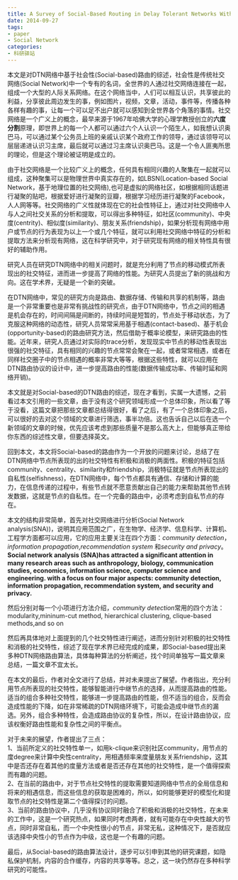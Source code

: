 ```yaml
---
title: A Survey of Social-Based Routing in Delay Tolerant Networks With Positive and Negative Social Effects
date: 2014-09-27
tags:
- paper
- Social Network
categories:
- 科研驿站
---
```


本文是对DTN网络中基于社会性(Social-based)路由的综述，社会性是传统社交网络(Social Network)中一个专有的名词，全世界的人通过社交网络连接在一起，组成一个大型的人际关系网络。在这个网络当中，人们可以相互认识，共享彼此的利益，分享彼此周边发生的事，例如图片，视频，文章，活动，事件等，传播各种各样有趣的事，让每一个可以足不出户就可以感知到全世界各个角落的事情。社交网络是一个广义上的概念，最早来源于1967年哈佛大学的心理学教授创立的**六度分割**原理，即世界上的每一个人都可以通过六个人认识一个陌生人，如我想认识奥巴马，可以通过某个公务员上班的亲戚认识某个政府工作的领导，通过该领导可以层层递进认识习主席，最后就可以通过习主席认识奥巴马。这是一个令人匪夷所思的理论，但是这个理论被证明是成立的。  

由于社交网络是一个比较广义上的概念，任何具有相同兴趣的人聚集在一起就可以组成，这种聚集可以是物理世界中真实存在的，如LBSN(Location-based Social Network，基于地理位置的社交网络),也可是虚拟的网络社区，如根据相同话题进行凝聚的贴吧，根据爱好进行凝聚的豆瓣，根据学习经历进行凝聚的Facebook，人人网等等。社交网络的广义性就体现在它的社会性特征上，通过对社交网络中人与人之间社交关系的分析和提取，可以得出多种特征，如社区(community)、中央度(centrity)、相似度(similarity)、朋友关系(friendship)，如果分析现有网络中用户或节点的行为表现为以上一个或几个特征，就可以利用社交网络中特征的分析和提取方法来分析现有网络，这在科学研究中，对于研究现有网络的相关特性具有很好的辅助作用。  

研究人员在研究DTN网络中的相关问题时，就是充分利用了节点的移动模式所表现出的社交特征，进而进一步提高了网络的性能。为研究人员提出了新的挑战和方向。这在学术界，无疑是一个新的突破。  

在DTN网络中，常见的研究方向是路由、数据存储、传输和共享的机制等，路由是一个非常重要也是非常有挑战性的研究点，由于DTN网络中，节点之间的相遇是机会存在的，时间间隔是间断的，持续时间是短暂的，节点处于移动状态，为了克服这种网络的动态性，研究人员常常采用基于相遇(contact-based)、基于机会(opportunity-based)的路由研究方法，然后借助于概率论模型，来研究路由的性能。近年来，研究人员通过对实际的trace分析，发现现实中节点的移动性表现出很强的社交特征，具有相同的兴趣的节点常常会聚在一起，或者常常相遇，或者在同样社交圈子中的节点相遇的概率非常大等等，根据这些特性，就可以应用在DTN路由协议的设计中，进一步提高路由的性能(数据传输成功率、传输时延和网络开销)。  
 
本文就是对Social-based的DTN路由的综述，现在才看到，实属一大遗憾，之前看过本文引用的一些文章，由于没有这个研究领域形成一个总体印象，所以看了等于没看，这篇文章把那些文章都总结得很好，看了之后，有了一个总体印象之后，可以很好的去对这个领域的文章进行筛选，事半功倍。这也告诉自己以后在选一个新领域的文章的时候，优先应该考虑到那些质量不是那么高大上，但能够真正带给你东西的综述性文章，但要选择英文。 

回到本文，本文将Social-based的路由作为一个开放的问题来讨论，总结了在DTN网络中节点所表现的出的社交特性有积极和消极的两面性。积极的特征包括community、centrality、similarity和friendship，消极特征就是节点所表现出的自私性(selfishness)，在DTN网络中，每个节点都具有通信、存储和计算的能力，在信息传递的过程中，有些节点就不愿意贡献出自己的能力来帮助其他节点转发数据，这就是节点的自私性。在一个完备的路由中，必须考虑到自私节点的存在。  

本文的结构非常简单，首先对社交网络进行分析(Social Network analysis(SNA))，说明其应用范围之广，在生物学、经济学、信息科学、计算机、工程学方面都可以应用，它的应用主要关注在四个方面：*community detection*，*information propagation*,*recommendation system* 和*security and privacy*。  
**Social network analysis (SNA)has attracted a signiﬁcant attention in many research areas such as anthropology, biology, communication studies, economics, information science, computer science and engineering. with a focus on four major aspects: community detection, information propagation, recommendation system, and security and privacy.**  

然后分别对每一个小项进行方法介绍，*community detection*常用的四个方法：modularity,mininum-cut method, hierarchical clustering, clique-based methods,and so on  

然后再具体地对上面提到的几个社交特性进行阐述，进而分别针对积极的社交特性和消极的社交特性，综述了现在学术界已经完成的成果，即Social-based提出来多种DTN网络路由算法，具体每种算法的分析阐述，找个时间单独写一篇文章来总结，一篇文章不宜太长。  

在本文的最后，作者对全文进行了总结，并对未来提出了展望。作者指出，充分利用节点所表现的社交特性，能够智能进行中继节点的选择，从而提高路由的性能。适当的组合多种社交特性，能够进一步提高路由的性能，但不适当的组合，反而会造成性能的下降，如在非常稀疏的DTN网络环境下，可能会造成中继节点的漏选。另外，组合多种特性，会造成路由协议的复杂性，所以，在设计路由协议，应该权衡好路由性能和复杂性之间的平衡点。  

对于未来的展望，作者提出了三点：  
1、当前所定义的社交特性单一，如用k-clique来识别社区community，用节点的度degree来计算中央性centrality，用相遇频率来度量朋友关系friendship，这其中是否还存在着其他的度量方法或者是否还存在其他的社交特性，是一个值得探索而有趣的问题。  
2、在当前的路由中，对于节点社交特性的提取需要知道网络中节点的全局信息和将来的相遇信息，而这些信息的获取是困难的，所以，如何能够更好的模型化和提取节点的社交特性是第二个值得探讨的问题。  
3、当前的路由协议中，几乎没有协议同时融合了积极和消极的社交特性，在未来的工作中，这是一个研究热点，如果同时考虑两者，就有可能存在中央性越大的节点，同时非常自私，而一个中央性很小的节点，非常无私，这种情况下，是否就应该选择中央性小的节点作为中级，这也是一个有趣的问题。  

最后，从Social-based的路由算法设计，逐步可以引申到其他的研究课题，如隐私保护机制，内容的合作缓存，内容的共享等等。总之，这一块仍然存在多种科学研究的可能性。
